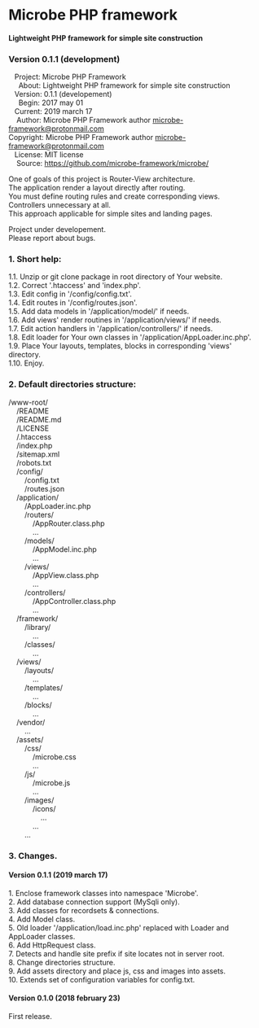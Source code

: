 # Microbe PHP framework  
  
<h4>Lightweight PHP framework for simple site construction</h4>  
<h3>Version 0.1.1 (development)</h3>  
  
&nbsp;&nbsp;&nbsp;Project: Microbe PHP Framework  
&nbsp;&nbsp;&nbsp;&nbsp;&nbsp;About: Lightweight PHP framework for simple site construction  
&nbsp;&nbsp;&nbsp;Version: 0.1.1 (developement)  
&nbsp;&nbsp;&nbsp;&nbsp;&nbsp;Begin: 2017 may 01  
&nbsp;&nbsp;&nbsp;Current: 2019 march 17  
&nbsp;&nbsp;&nbsp;&nbsp;Author: Microbe PHP Framework author <microbe-framework@protonmail.com>  
Copyright: Microbe PHP Framework author <microbe-framework@protonmail.com>  
&nbsp;&nbsp;&nbsp;License: MIT license  
&nbsp;&nbsp;&nbsp;&nbsp;Source: https://github.com/microbe-framework/microbe/  
  
One of goals of this project is Router-View architecture.  
The application render a layout directly after routing.  
You must define routing rules and create corresponding views.  
Controllers unnecessary at all.  
This approach applicable for simple sites and landing pages.  
  
Project under developement.  
Please report about bugs.  
  
<h3>1. Short help:</h3>  
  
1.1. Unzip or git clone package in root directory of Your website.  
1.2. Correct '.htaccess' and 'index.php'.  
1.3. Edit config in '/config/config.txt'.  
1.4. Edit routes in '/config/routes.json'.  
1.5. Add data models in '/application/model/' if needs.  
1.6. Add views' render routines in '/application/views/' if needs.  
1.7. Edit action handlers in '/application/controllers/' if needs.  
1.8. Edit loader for Your own classes in '/application/AppLoader.inc.php'.  
1.9. Place Your layouts, templates, blocks in corresponding 'views' directory.  
1.10. Enjoy.  
  
<h3>2. Default directories structure:</h3>  
  
/www-root/  
&nbsp;&nbsp;&nbsp;&nbsp;/README  
&nbsp;&nbsp;&nbsp;&nbsp;/README.md  
&nbsp;&nbsp;&nbsp;&nbsp;/LICENSE  
&nbsp;&nbsp;&nbsp;&nbsp;/.htaccess  
&nbsp;&nbsp;&nbsp;&nbsp;/index.php  
&nbsp;&nbsp;&nbsp;&nbsp;/sitemap.xml  
&nbsp;&nbsp;&nbsp;&nbsp;/robots.txt  
&nbsp;&nbsp;&nbsp;&nbsp;/config/  
&nbsp;&nbsp;&nbsp;&nbsp;&nbsp;&nbsp;&nbsp;&nbsp;/config.txt  
&nbsp;&nbsp;&nbsp;&nbsp;&nbsp;&nbsp;&nbsp;&nbsp;/routes.json  
&nbsp;&nbsp;&nbsp;&nbsp;/application/  
&nbsp;&nbsp;&nbsp;&nbsp;&nbsp;&nbsp;&nbsp;&nbsp;/AppLoader.inc.php  
&nbsp;&nbsp;&nbsp;&nbsp;&nbsp;&nbsp;&nbsp;&nbsp;/routers/  
&nbsp;&nbsp;&nbsp;&nbsp;&nbsp;&nbsp;&nbsp;&nbsp;&nbsp;&nbsp;&nbsp;&nbsp;/AppRouter.class.php  
&nbsp;&nbsp;&nbsp;&nbsp;&nbsp;&nbsp;&nbsp;&nbsp;&nbsp;&nbsp;&nbsp;&nbsp;...  
&nbsp;&nbsp;&nbsp;&nbsp;&nbsp;&nbsp;&nbsp;&nbsp;/models/  
&nbsp;&nbsp;&nbsp;&nbsp;&nbsp;&nbsp;&nbsp;&nbsp;&nbsp;&nbsp;&nbsp;&nbsp;/AppModel.inc.php  
&nbsp;&nbsp;&nbsp;&nbsp;&nbsp;&nbsp;&nbsp;&nbsp;&nbsp;&nbsp;&nbsp;&nbsp;...  
&nbsp;&nbsp;&nbsp;&nbsp;&nbsp;&nbsp;&nbsp;&nbsp;/views/  
&nbsp;&nbsp;&nbsp;&nbsp;&nbsp;&nbsp;&nbsp;&nbsp;&nbsp;&nbsp;&nbsp;&nbsp;/AppView.class.php  
&nbsp;&nbsp;&nbsp;&nbsp;&nbsp;&nbsp;&nbsp;&nbsp;&nbsp;&nbsp;&nbsp;&nbsp;...  
&nbsp;&nbsp;&nbsp;&nbsp;&nbsp;&nbsp;&nbsp;&nbsp;/controllers/  
&nbsp;&nbsp;&nbsp;&nbsp;&nbsp;&nbsp;&nbsp;&nbsp;&nbsp;&nbsp;&nbsp;&nbsp;/AppController.class.php  
&nbsp;&nbsp;&nbsp;&nbsp;&nbsp;&nbsp;&nbsp;&nbsp;&nbsp;&nbsp;&nbsp;&nbsp;...  
&nbsp;&nbsp;&nbsp;&nbsp;/framework/  
&nbsp;&nbsp;&nbsp;&nbsp;&nbsp;&nbsp;&nbsp;&nbsp;/library/  
&nbsp;&nbsp;&nbsp;&nbsp;&nbsp;&nbsp;&nbsp;&nbsp;&nbsp;&nbsp;&nbsp;&nbsp;...  
&nbsp;&nbsp;&nbsp;&nbsp;&nbsp;&nbsp;&nbsp;&nbsp;/classes/  
&nbsp;&nbsp;&nbsp;&nbsp;&nbsp;&nbsp;&nbsp;&nbsp;&nbsp;&nbsp;&nbsp;&nbsp;...  
&nbsp;&nbsp;&nbsp;&nbsp;/views/  
&nbsp;&nbsp;&nbsp;&nbsp;&nbsp;&nbsp;&nbsp;&nbsp;/layouts/  
&nbsp;&nbsp;&nbsp;&nbsp;&nbsp;&nbsp;&nbsp;&nbsp;&nbsp;&nbsp;&nbsp;&nbsp;...  
&nbsp;&nbsp;&nbsp;&nbsp;&nbsp;&nbsp;&nbsp;&nbsp;/templates/  
&nbsp;&nbsp;&nbsp;&nbsp;&nbsp;&nbsp;&nbsp;&nbsp;&nbsp;&nbsp;&nbsp;&nbsp;...  
&nbsp;&nbsp;&nbsp;&nbsp;&nbsp;&nbsp;&nbsp;&nbsp;/blocks/  
&nbsp;&nbsp;&nbsp;&nbsp;&nbsp;&nbsp;&nbsp;&nbsp;&nbsp;&nbsp;&nbsp;&nbsp;...  
&nbsp;&nbsp;&nbsp;&nbsp;/vendor/  
&nbsp;&nbsp;&nbsp;&nbsp;&nbsp;&nbsp;&nbsp;&nbsp;...  
&nbsp;&nbsp;&nbsp;&nbsp;/assets/  
&nbsp;&nbsp;&nbsp;&nbsp;&nbsp;&nbsp;&nbsp;&nbsp;/css/  
&nbsp;&nbsp;&nbsp;&nbsp;&nbsp;&nbsp;&nbsp;&nbsp;&nbsp;&nbsp;&nbsp;&nbsp;/microbe.css  
&nbsp;&nbsp;&nbsp;&nbsp;&nbsp;&nbsp;&nbsp;&nbsp;&nbsp;&nbsp;&nbsp;&nbsp;...  
&nbsp;&nbsp;&nbsp;&nbsp;&nbsp;&nbsp;&nbsp;&nbsp;/js/  
&nbsp;&nbsp;&nbsp;&nbsp;&nbsp;&nbsp;&nbsp;&nbsp;&nbsp;&nbsp;&nbsp;&nbsp;/microbe.js  
&nbsp;&nbsp;&nbsp;&nbsp;&nbsp;&nbsp;&nbsp;&nbsp;&nbsp;&nbsp;&nbsp;&nbsp;...  
&nbsp;&nbsp;&nbsp;&nbsp;&nbsp;&nbsp;&nbsp;&nbsp;/images/  
&nbsp;&nbsp;&nbsp;&nbsp;&nbsp;&nbsp;&nbsp;&nbsp;&nbsp;&nbsp;&nbsp;&nbsp;/icons/  
&nbsp;&nbsp;&nbsp;&nbsp;&nbsp;&nbsp;&nbsp;&nbsp;&nbsp;&nbsp;&nbsp;&nbsp;&nbsp;&nbsp;&nbsp;&nbsp;...  
&nbsp;&nbsp;&nbsp;&nbsp;&nbsp;&nbsp;&nbsp;&nbsp;&nbsp;&nbsp;&nbsp;&nbsp;...  
&nbsp;&nbsp;&nbsp;&nbsp;&nbsp;&nbsp;&nbsp;&nbsp;...  
  
<h3>3. Changes.</h3>  
  
<h4>Version 0.1.1 (2019 march 17)</h4>  
1. Enclose framework classes into namespace 'Microbe'.<br/>
2. Add database connection support (MySqli only).<br/>
3. Add classes for recordsets & connections.<br/>
4. Add Model class.<br/>
5. Old loader '/application/load.inc.php' replaced with Loader and AppLoader classes.<br/>
6. Add HttpRequest class.<br/>
7. Detects and handle site prefix if site locates not in server root.<br/>
8. Change directories structure.<br/>
9. Add assets directory and place js, css and images into assets.<br/>
10. Extends set of configuration variables for config.txt.<br/>
  
<h4>Version 0.1.0 (2018 february 23)</h4>  
First release.  
  